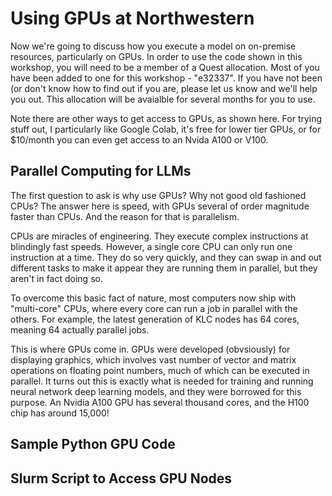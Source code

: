 # Using GPUs at Northwestern

Now we're going to discuss how you execute a model on on-premise resources, particularly on GPUs. In order to use the code shown in this workshop, you will need to be a member of a Quest allocation. Most of you have been added to one for this workshop - "e32337". If you have not been (or don't know how to find out if you are, please let us know and we'll help you out. This allocation will be avaialble for several months for you to use.

Note there are other ways to get access to GPUs, as shown here. For trying stuff out, I particularly like Google Colab, it's free for lower tier GPUs, or for $10/month you can even get access to an Nvida A100 or V100.

## Parallel Computing for LLMs

The first question to ask is why use GPUs? Why not good old fashioned CPUs? The answer here is speed, with GPUs several of order magnitude faster than CPUs. And the reason for that is parallelism.

CPUs are miracles of engineering. They execute complex instructions at blindingly fast speeds. However, a single core CPU can only run one instruction at a time. They do so very quickly, and they can swap in and out different tasks to make it appear they are running them in parallel, but they aren't in fact doing so.

To overcome this basic fact of nature, most computers now ship with "multi-core" CPUs, where every core can run a job in parallel with the others. For example, the latest generation of KLC nodes has 64 cores, meaning 64 actually parallel jobs.

This is where GPUs come in. GPUs were developed (obvsiously) for displaying graphics, which involves vast number of vector and matrix operations on floating point numbers, much of which can be executed in parallel. It turns out this is exactly what is needed for training and running neural network deep learning models, and they were borrowed for this purpose. An Nvidia A100 GPU has several thousand cores, and the H100 chip has around 15,000!

## Sample Python GPU Code

## Slurm Script to Access GPU Nodes



